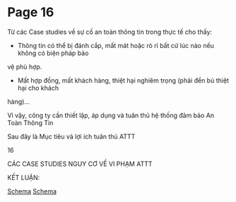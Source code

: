 # Page 16

Từ các Case studies về sự cố an toàn thông tin trong thực tế cho thấy:

* Thông tin có thể bị đánh cắp, mất mát hoặc rò rỉ bất cứ lúc nào nếu không có biện pháp bảo

vệ phù hợp.

* Mất hợp đồng, mất khách hàng, thiệt hại nghiêm trọng (phải đền bù thiệt hại cho khách

hàng)...

Vì vậy, công ty cần thiết lập, áp dụng và tuân thủ hệ thống đảm bảo An Toàn Thông Tin

Sau đây là Mục tiêu và lợi ích tuân thủ ATTT

16

CÁC CASE STUDIES NGUY CƠ VỀ VI PHẠM ATTT

KẾT LUẬN:

[Schema](page_16_img_0.png)
[Schema](page_16_img_1.png)
